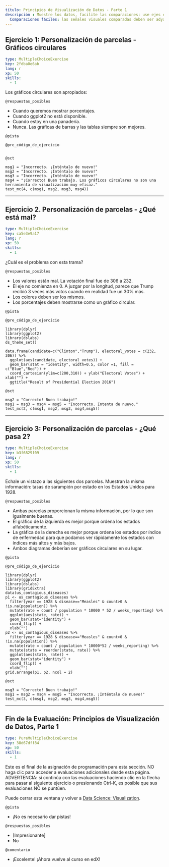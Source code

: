 ```yaml
---
título: Principios de Visualización de Datos - Parte 1
descripción : Muestre los datos, facilite las comparaciones: use ejes comunes, considere transformaciones,
  Comparaciones fáciles: las señales visuales comparadas deben ser adyacentes
---
```


## Ejercicio 1: Personalización de parcelas - Gráficos circulares

```yaml
type: MultipleChoiceExercise
key: 2fdba0e6ab
lang: r
xp: 50
skills:
  - 1
```

Los gráficos circulares son apropiados:

`@respuestas_posibles`
- Cuando queremos mostrar porcentajes.
- Cuando ggplot2 no está disponible.
- Cuando estoy en una panadería.
- Nunca. Las gráficas de barras y las tablas siempre son mejores.

`@pista`


`@pre_código_de_ejercicio`
```{r}

```

`@sct`
```{r}
msg1 = "Incorrecto. ¡Inténtalo de nuevo!"
msg2 = "Incorrecto. ¡Inténtalo de nuevo!"
msg3 = "Incorrecto. ¡Inténtalo de nuevo!"
msg4 = "¡Correcto! Buen trabajo. Los gráficos circulares no son una herramienta de visualización muy eficaz."
test_mc(4, c(msg1, msg2, msg3, msg4))
```

---

## Ejercicio 2. Personalización de parcelas - ¿Qué está mal?
```yaml
type: MultipleChoiceExercise
key: ca5e3e9a17
lang: r
xp: 50
skills:
  - 1
```

¿Cuál es el problema con esta trama?

`@respuestas_posibles`
- Los valores están mal. La votación final fue de 306 a 232.
- El eje no comienza en 0. A juzgar por la longitud, parece que Trump recibió 3 veces más votos cuando en realidad fue un 30% más.
- Los colores deben ser los mismos.
- Los porcentajes deben mostrarse como un gráfico circular.

`@pista`


`@pre_código_de_ejercicio`
```{r}
library(dplyr)
library(ggplot2)
library(dslabs)
ds_theme_set()

data.frame(candidate=c("Clinton","Trump"), electoral_votes = c(232, 306)) %>% 
  ggplot(aes(candidate, electoral_votes)) + 
  geom_bar(stat = "identity", width=0.5, color =1, fill = c("Blue","Red")) + 
  coord_cartesian(ylim=c(200,310)) + ylab("Electoral Votes") + xlab("") + 
  ggtitle("Result of Presidential Election 2016")
```

`@sct`
```{r}
msg2 = "Correcto! Buen trabajo!"
msg1 = msg3 = msg4 = msg5 = "Incorrecto. Intenta de nuevo."
test_mc(2, c(msg1, msg2, msg3, msg4,msg5))
```

---

## Ejercicio 3: Personalización de parcelas - ¿Qué pasa 2?

```yaml
type: MultipleChoiceExercise
key: b3f6829f09
lang: r
xp: 50
skills:
  - 1
```

Echale un vistazo a las siguientes dos parcelas. Muestran la misma información: tasas de sarampión por estado en los Estados Unidos para 1928.

`@respuestas_posibles`
- Ambas parcelas proporcionan la misma información, por lo que son igualmente buenas.
- El gráfico de la izquierda es mejor porque ordena los estados alfabéticamente.
- La gráfica de la derecha es mejor porque ordena los estados por índice de enfermedad para que podamos ver rápidamente los estados con índices más altos y más bajos.
- Ambos diagramas deberían ser gráficos circulares en su lugar.

`@pista`


`@pre_código_de_ejercicio`
```{r}
library(dplyr)
library(ggplot2)
library(dslabs)
library(gridExtra)
data(us_contagious_diseases)
p1 <- us_contagious_diseases %>% 
  filter(year == 1928 & disease=="Measles" & count>0 & !is.na(population)) %>% 
  mutate(rate = count / population * 10000 * 52 / weeks_reporting) %>%
  ggplot(aes(state, rate)) +
  geom_bar(stat="identity") +
  coord_flip() +
  xlab("")
p2 <- us_contagious_diseases %>% 
  filter(year == 1928 & disease=="Measles" & count>0 & !is.na(population)) %>% 
  mutate(rate = count / population * 10000*52 / weeks_reporting) %>%
  mutate(state = reorder(state, rate)) %>%
  ggplot(aes(state, rate)) +
  geom_bar(stat="identity") +
  coord_flip() +
  xlab("")
grid.arrange(p1, p2, ncol = 2)
```

`@sct`
```{r}
msg3 = "Correcto! Buen trabajo!"
msg1 = msg2 = msg4 = msg5 = "Incorrecto. ¡Inténtalo de nuevo!"
test_mc(3, c(msg1, msg2, msg3, msg4,msg5))
```

---

## Fin de la Evaluación: Principios de Visualización de Datos, Parte 1

```yaml
type: PureMultipleChoiceExercise
key: 38d67dff84
xp: 50
skills:
  - 1
```
Este es el final de la asignación de programación para esta sección. NO haga clic para acceder a evaluaciones adicionales desde esta página. ADVERTENCIA: si continúa con las evaluaciones haciendo clic en la flecha para pasar al siguiente ejercicio o presionando Ctrl-K, es posible que sus evaluaciones NO se puntúen.

Puede cerrar esta ventana y volver a <a href='https://www.edx.org/course/data-science-visualization-harvardx-ph125-2x'>Data Science: Visualization</a>.

`@pista`
- ¡No es necesario dar pistas!

`@respuestas_posibles`
- [Impresionante]
- No

`@comentario`
- ¡Excelente! ¡Ahora vuelve al curso en edX!
